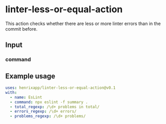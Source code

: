 # linter-less-or-equal-action

This action checks whether there are less or more linter errors than in the commit before.

## Input 

### command


## Example usage

```yaml
uses: henrixapp/linter-less-or-equal-action@v0.1
with:
  - name: EsLint
  - command: npx eslint -f summary . 
  - total_regexp: /\d+ problems in total/
  - errors_regexp: /\d+ errors/
  - problems_regexp: /\d+ problems/
```
